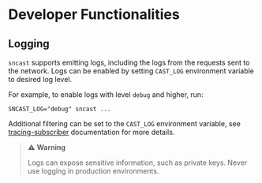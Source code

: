 # Developer Functionalities

## Logging

`sncast` supports emitting logs, including the logs from the requests sent to the network.
Logs can be enabled by setting `CAST_LOG` environment variable to desired log level.

For example, to enable logs with level `debug` and higher, run:

`SNCAST_LOG="debug" sncast ...`

Additional filtering can be set to the `CAST_LOG` environment variable,
see [tracing-subscriber](https://docs.rs/tracing-subscriber/0.3.20/tracing_subscriber/filter/struct.EnvFilter.html#directives)
documentation for more details.

> ⚠️ **Warning**
>
> Logs can expose sensitive information, such as private keys. Never use logging in production environments.
